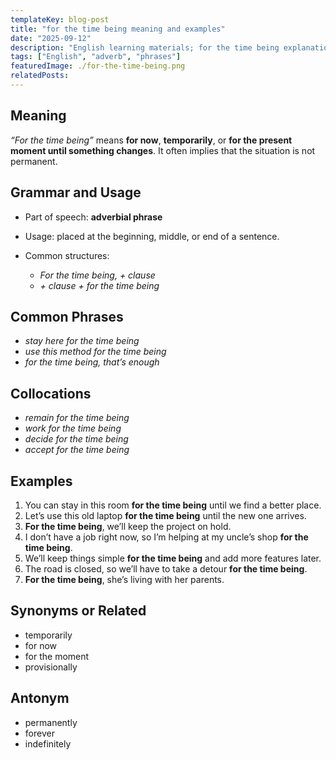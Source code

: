 ```yaml
---
templateKey: blog-post
title: "for the time being meaning and examples"
date: "2025-09-12"
description: "English learning materials; for the time being explanation."
tags: ["English", "adverb", "phrases"]
featuredImage: ./for-the-time-being.png
relatedPosts:
---
```


## Meaning

_“For the time being”_ means **for now**, **temporarily**, or **for the present moment until something changes**. It often implies that the situation is not permanent.

## Grammar and Usage

- Part of speech: **adverbial phrase**
- Usage: placed at the beginning, middle, or end of a sentence.
- Common structures:

  - _For the time being, + clause_
  - _+ clause + for the time being_

## Common Phrases

- _stay here for the time being_
- _use this method for the time being_
- _for the time being, that’s enough_

## Collocations

- _remain for the time being_
- _work for the time being_
- _decide for the time being_
- _accept for the time being_

## Examples

1. You can stay in this room **for the time being** until we find a better place.
2. Let’s use this old laptop **for the time being** until the new one arrives.
3. **For the time being**, we’ll keep the project on hold.
4. I don’t have a job right now, so I’m helping at my uncle’s shop **for the time being**.
5. We’ll keep things simple **for the time being** and add more features later.
6. The road is closed, so we’ll have to take a detour **for the time being**.
7. **For the time being**, she’s living with her parents.

## Synonyms or Related

- temporarily
- for now
- for the moment
- provisionally

## Antonym

- permanently
- forever
- indefinitely
